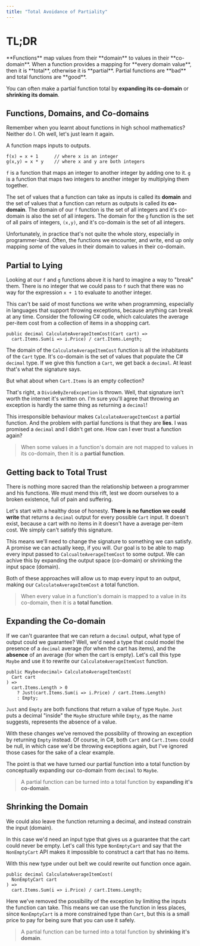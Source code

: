 ```yaml
---
title: "Total Avoidance of Partiality"
---
```


# TL;DR

<div class="tldr">
**Functions** map values from their **domain** to values in their **co-domain**. When a function provides a mapping
for **every domain value**, then it is **total**, otherwise it is **partial**. Partial functions are
**bad** and total functions are **good**.

You can often make a partial function total by **expanding its co-domain** or
**shrinking its domain**.
</div>

## Functions, Domains, and Co-domains

Remember when you learnt about functions in high school mathematics? Neither do I. Oh well, let's just learn it again.

A function maps inputs to outputs.

<pre><code class="language-csharp">f(x) = x + 1      // where x is an integer
g(x,y) = x * y    // where x and y are both integers
</code></pre>

<code class=language-csharp>f</code> is a function that maps an integer to another integer by adding one to it. <code class=language-csharp>g</code> is a function that maps two integers to another integer by multiplying them together.

The set of values that a function can take as inputs is called its **domain** and the set of values that a function can return as outputs is called its **co-domain**. The domain of our <code class=language-csharp>f</code> function is the set of all integers and it's co-domain is also the set of all integers. The domain for the <code class=language-csharp>g</code> function is the set of all pairs of integers, <code class=language-csharp>(x,y)</code>, and it's co-domain is the set of all integers.

Unfortunately, in practice that's not quite the whole story, especially in programmer-land. Often, the functions we encounter, and write, end
up only mapping _some_ of the values in their domain to values in their co-domain.

## Partial to Lying

Looking at our <code class=language-csharp>f</code> and <code class=language-csharp>g</code> functions above it is hard to imagine a way to "break" them. There is no integer that we could pass to <code class=language-csharp>f</code> such that there was no way for the expression <code class=language-csharp>x + 1</code> to evaluate to another integer.

This can't be said of most functions we write when programming, especially in languages that support throwing exceptions, because anything can break at any time. Consider the following C# code, which calculates the average per-item cost from a collection of items in a shopping cart.

<pre><code class="language-csharp">public decimal CalculateAverageItemCost(Cart cart) =>
  cart.Items.Sum(i => i.Price) / cart.Items.Length;
</code></pre>

The domain of the <code class="language-csharp">CalculateAverageItemCost</code> function is all the inhabitants of the <code class="language-csharp">Cart</code> type. It's co-domain is the set of values that populate the C# <code class=language-csharp>decimal</code> type. If we give this function
a <code class="language-csharp">Cart</code>, we get back a <code class="language-csharp">decimal</code>. At least that's what the signature says.

But what about when <code class="language-csharp">Cart.Items</code> is an empty collection?

That's right, a <code class="language-csharp">DivideByZeroExcpetion</code> is thrown. Well, that signature isn't worth the internet it's written on. I'm sure you'll agree that throwing an exception is hardly the same thing as returning a <code class=language-csharp>decimal</code>!

This irresponsible behaviour makes <code class=language-csharp>CalculateAverageItemCost</code> a partial function. And the problem with partial functions is that they are **lies**. I was promised a <code class="language-csharp">decimal</code> and I didn't get one. How can I ever trust a function again?

> When some values in a function's domain are not mapped to values in its co-domain, then it is a **partial function**.

## Getting back to Total Trust

There is nothing more sacred than the relationship between a programmer and his functions. We must mend this rift, lest we doom ourselves
to a broken existence, full of pain and suffering.

Let's start with a healthy dose of honesty. **There is no function we could write** that returns a <code class="language-csharp">decimal</code> output for every possible <code class="language-csharp">Cart</code> input. It doesn't exist, because a cart with no items in it doesn't have a average per-item cost. We simply can't satisfy this signature.

This means we'll need to change the signature to something we can satisfy. A promise we can actually keep, if you will. Our goal is
to be able to map every input passed to <code class="language-csharp">CalcualteAverageItemCost</code> to some output. We can achive this by expanding the output space
(co-domain) or shrinking the input space (domain).

Both of these approaches will allow us to map every input to an output, making our <code class="language-csharp">CalculateAverageItemCost</code> a total function.

> When every value in a function's domain is mapped to a value in its co-domain, then it is a **total function**.

## Expanding the Co-domain

If we can't guarantee that we can return a <code class="language-csharp">decimal</code> output, what type of output could we guarantee? Well, we'd need a type that could model the presence of a <code class="language-csharp">decimal</code> average (for when the cart has items), and the **absence** of an average (for when the cart is empty). Let's call this type <code class="language-csharp">Maybe<decimal></code> and use it to rewrite our <code class="language-csharp">CalculateAverageItemCost</code> function.

<pre><code class="language-csharp">public Maybe&lt;decimal&gt; CalculateAverageItemCost(
  Cart cart
) =>
  cart.Items.Length > 0
    ? Just(cart.Items.Sum(i => i.Price) / cart.Items.Length)
    : Empty;
</code></pre>

<code class="language-csharp">Just</code> and <code class="language-csharp">Empty</code> are both functions that return a value of type <code class="language-csharp">Maybe<decimal></code>. <code class="language-csharp">Just</code> puts a decimal "inside" the <code class="language-csharp">Maybe</code> structure while
<code class="language-csharp">Empty</code>, as the name suggests, represents the absence of a value.

With these changes we've removed the possibility of throwing an exception by returning <code class="language-csharp">Empty</code> instead. Of course, in C#, both <code class="language-csharp">Cart</code> and <code class="language-csharp">Cart.Items</code> could be null, in which case we'd be throwing exceptions again, but I've ignored those cases for the sake of a clear example.

The point is that we have turned our partial function into a total function by conceptually expanding our co-domain
from <code class="language-csharp">decimal</code> to <code class="language-csharp">Maybe<decimal></code>.

> A partial function can be turned into a total function by **expanding it's co-domain**.

## Shrinking the Domain

We could also leave the function returning a decimal, and instead constrain the input (domain).

In this case we'd need an input type that gives us a guarantee that the cart could never be empty. Let's call this type <code class="language-csharp">NonEmptyCart</code> and say that the <code class="language-csharp">NonEmptyCart</code> API makes it impossible to construct a cart that has no items.

With this new type under out belt we could rewrite out function once again.

<pre><code class="language-csharp">public decimal CalculateAverageItemCost(
  NonEmptyCart cart
) =>
  cart.Items.Sum(i => i.Price) / cart.Items.Length;
</code></pre>

Here we've removed the possibility of the exception by limiting the inputs the function can take. This means we can use the function in less places, since <code class="language-csharp">NonEmptyCart</code> is a more constrained type than <code class="language-csharp">Cart</code>, but this is a small price to pay for being sure that you can use it safely.

> A partial function can be turned into a total function by **shrinking it's domain**.
